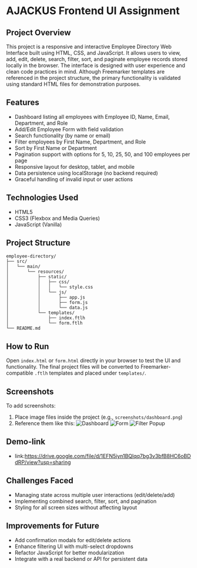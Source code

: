# AJACKUS Frontend UI Assignment

## Project Overview

This project is a responsive and interactive Employee Directory Web Interface built using HTML, CSS, and JavaScript. It allows users to view, add, edit, delete, search, filter, sort, and paginate employee records stored locally in the browser. The interface is designed with user experience and clean code practices in mind. Although Freemarker templates are referenced in the project structure, the primary functionality is validated using standard HTML files for demonstration purposes.

## Features

- Dashboard listing all employees with Employee ID, Name, Email, Department, and Role
- Add/Edit Employee Form with field validation
- Search functionality (by name or email)
- Filter employees by First Name, Department, and Role
- Sort by First Name or Department
- Pagination support with options for 5, 10, 25, 50, and 100 employees per page
- Responsive layout for desktop, tablet, and mobile
- Data persistence using localStorage (no backend required)
- Graceful handling of invalid input or user actions

## Technologies Used

- HTML5
- CSS3 (Flexbox and Media Queries)
- JavaScript (Vanilla)

## Project Structure

```
employee-directory/
├── src/
│   └── main/
│       └── resources/
│           ├── static/
│           │   ├── css/
│           │   │   └── style.css
│           │   └── js/
│           │       ├── app.js
│           │       ├── form.js
│           │       └── data.js
│           └── templates/
│               ├── index.ftlh
│               └── form.ftlh
└── README.md
```

## How to Run

Open `index.html` or `form.html` directly in your browser to test the UI and functionality. 
The final project files will be converted to Freemarker-compatible `.ftlh` templates and placed under `templates/`.

## Screenshots

To add screenshots:
1. Place image files inside the project (e.g., `screenshots/dashboard.png`)
2. Reference them like this:
    ![Dashboard](screenshots/dashboard.png)
    ![Form](screenshots/form.png)
    ![Filter Popup](screenshots/filter-popup.png)
## Demo-link

- link:https://drive.google.com/file/d/1EFN5iyn1BQlqq7bg3v3bfB8HC6oBDdRP/view?usp=sharing

## Challenges Faced

- Managing state across multiple user interactions (edit/delete/add)
- Implementing combined search, filter, sort, and pagination
- Styling for all screen sizes without affecting layout

## Improvements for Future

- Add confirmation modals for edit/delete actions
- Enhance filtering UI with multi-select dropdowns
- Refactor JavaScript for better modularization
- Integrate with a real backend or API for persistent data
